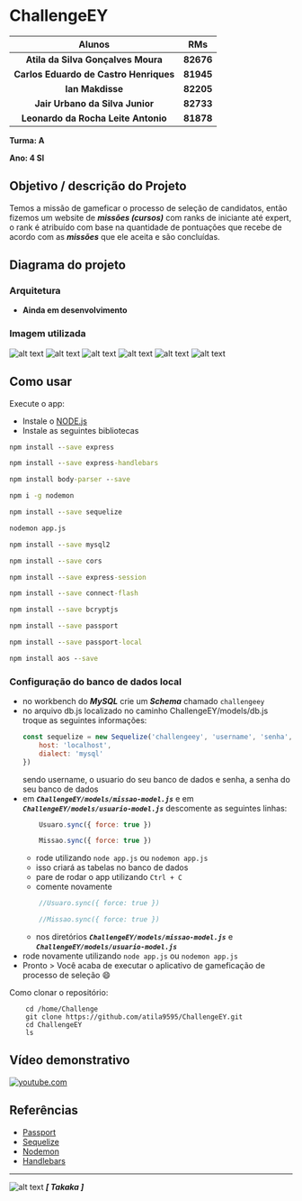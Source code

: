 # ChallengeEY

| **Alunos**                           | **RMs**   |
|                 :---:                |   :---:   |
|**Atila da Silva Gonçalves Moura**    | **82676** |
|**Carlos Eduardo de Castro Henriques**| **81945** |
|**Ian Makdisse**                      | **82205** |
|**Jair Urbano da Silva Junior**       | **82733** |
|**Leonardo da Rocha Leite Antonio**   | **81878** |

<!--TODO: Pegar o RM do pessoal. -->

**Turma: A**

**Ano: 4 SI**

## Objetivo / descrição do Projeto
Temos a missão de gameficar o processo de seleção de candidatos, então fizemos um website de **_missões (cursos)_** com ranks de iniciante até expert, o rank é atribuído com base na quantidade de pontuações que recebe de acordo com as **_missões_** que ele aceita e são concluídas.
## Diagrama do projeto

### Arquitetura
* **Ainda em desenvolvimento**
### Imagem utilizada

![alt text](./public/images/PaginaLogin.PNG "Página de login")
![alt text](./public/images/PaginaCadastro.PNG "Página de Cadastro")
![alt text](./public/images/ListaMissao.PNG "Página de Lista de Missões")
![alt text](./public/images/telaRegras.PNG "Página de Regras de Pontuação")
![alt text](./public/images/DescMissao.PNG "Página de Descrição da Missão")
![alt text](./public/images/ProgressoMissao.PNG "Página de Progresso da Missão")

## Como usar 

Execute o app:

* Instale o [NODE.js](https://nodejs.org/en/download/)
* Instale as seguintes bibliotecas
```cmd
npm install --save express

npm install --save express-handlebars

npm install body-parser --save

npm i -g nodemon

npm install --save sequelize

nodemon app.js

npm install --save mysql2

npm install --save cors

npm install --save express-session

npm install --save connect-flash

npm install --save bcryptjs

npm install --save passport

npm install --save passport-local

npm install aos --save
```
### Configuração do banco de dados local
* no workbench do **_MySQL_**  crie um **_Schema_** chamado `challengeey`
* no arquivo db.js localizado no caminho ChallengeEY/models/db.js troque as seguintes informações:
    ```js
    const sequelize = new Sequelize('challengeey', 'username', 'senha', {
        host: 'localhost',
        dialect: 'mysql'
    })
    ```
    sendo username, o usuario do seu banco de dados e senha, a senha do seu banco de dados
* em **_`ChallengeEY/models/missao-model.js`_** e em **_`ChallengeEY/models/usuario-model.js`_** descomente as seguintes linhas:
    ```js
        Usuaro.sync({ force: true })

        Missao.sync({ force: true })
    ```
    * rode utilizando `node app.js` ou `nodemon app.js`
    * isso criará as tabelas no banco de dados
    * pare de rodar o app utilizando `Ctrl + C`
    * comente novamente
    ```js
        //Usuaro.sync({ force: true })

        //Missao.sync({ force: true })
    ```
    * nos diretórios **_`ChallengeEY/models/missao-model.js`_** e **_`ChallengeEY/models/usuario-model.js`_**
* rode novamente utilizando `node app.js` ou `nodemon app.js`
* Pronto > Você acaba de executar o aplicativo de gameficação de processo de seleção 😄

Como clonar o repositório:

~~~wsl2   
    cd /home/Challenge
    git clone https://github.com/atila9595/ChallengeEY.git
    cd ChallengeEY
    ls
~~~
## Vídeo demonstrativo

[![youtube.com](./public/images/EY.jpg)](https://youtu.be/PqJC4B5rqRE)

## Referências 

* [Passport](https://www.passportjs.org/)
* [Sequelize](https://sequelize.org/)
* [Nodemon](https://www.npmjs.com/package/nodemon)
* [Handlebars](https://handlebarsjs.com/guide/)



---
![alt text](./public/images/takaka_logo_quadrado.jpeg "Logo TAKAKA") **_[ Takaka ]_** 
